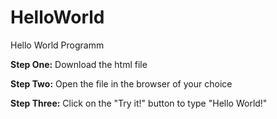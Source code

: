 # HelloWorld
Hello World Programm

**Step One:**
Download the html file

**Step Two:**
Open the file in the browser of your choice

**Step Three:**
Click on the "Try it!" button to type "Hello World!"
